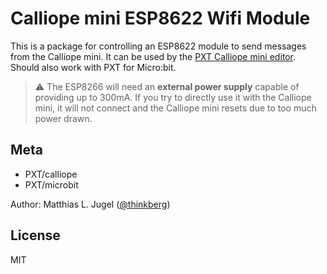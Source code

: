 # Calliope mini ESP8622 Wifi Module

This is a package for controlling an ESP8622 module to send messages from the Calliope mini.
It can be used by the [PXT Calliope mini editor](https://pxt.calliope.cc/). Should also work
with PXT for Micro:bit.

> ⚠ The ESP8266 will need an **external power supply** capable of providing up to 300mA. If you try
> to directly use it with the Calliope mini, it will not connect and the Calliope mini resets
> due to too much power drawn.

## Meta

- PXT/calliope
- PXT/microbit

Author: Matthias L. Jugel ([@thinkberg](https://twitter.com/thinkberg))

## License

MIT